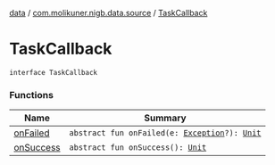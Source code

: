 [data](../../index.md) / [com.molikuner.nigb.data.source](../index.md) / [TaskCallback](./index.md)

# TaskCallback

`interface TaskCallback`

### Functions

| Name | Summary |
|---|---|
| [onFailed](on-failed.md) | `abstract fun onFailed(e: `[`Exception`](https://kotlinlang.org/api/latest/jvm/stdlib/kotlin/-exception/index.html)`?): `[`Unit`](https://kotlinlang.org/api/latest/jvm/stdlib/kotlin/-unit/index.html) |
| [onSuccess](on-success.md) | `abstract fun onSuccess(): `[`Unit`](https://kotlinlang.org/api/latest/jvm/stdlib/kotlin/-unit/index.html) |
